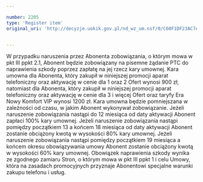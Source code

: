 ```yaml
---

number: 2205
type: 'Register item'
original_uri: 'http://decyzje.uokik.gov.pl/nd_wz_um.nsf/0/C60F1DF23AC7AAE8C1257845004B6CDC?OpenDocument'


---
```


W przypadku naruszenia przez Abonenta zobowiązania, o którym mowa w pkt III ppkt 2.1, Abonent będzie zobowiązany na pisemne żądanie PTC do naprawienia szkody poprzez zapłatę na jej rzecz kary umownej. Kara umowna dla Abonenta, który zakupił w niniejszej promocji aparat telefoniczny oraz aktywację w cenie dla 1 oraz 2 Ofert wynosi 900 zł, natomiast dla Abonenta, który zakupił w niniejszej promocji aparat telefoniczny oraz aktywację w cenie dla 3 i więcej Ofert oraz taryfy Era Nowy Komfort VIP wynosi 1200 zł. Kara umowna będzie pomniejszana w zależności od czasu, w jakim Abonent wykonywał zobowiązanie. Jeżeli naruszenie zobowiązania nastąpi do 12 miesiąca od daty aktywacji Abonent zapłaci 100% kary umownej. Jeżeli naruszenie zobowiązania nastąpi pomiędzy początkiem 13 a końcem 18 miesiąca od daty aktywacji Abonent zostanie obciążony kwotą w wysokości 80% kary umownej. Jeżeli naruszenie zobowiązania nastąpi pomiędzy początkiem 19 miesiąca a końcem okresu obowiązywania umowy Abonent zostanie obciążony kwotą w wysokości 60% kary umownej. Obowiązek naprawienia szkody wynika ze zgodnego zamiaru Stron, o którym mowa w pkt III ppkt 1 i celu Umowy, która na zasadach promocyjnych przyznaje Abonentowi specjalne warunki zakupu telefonu i usług.
